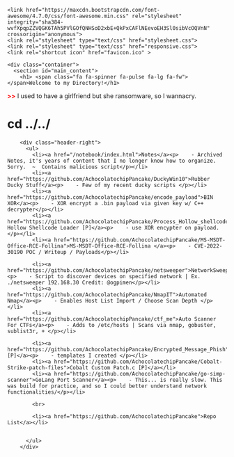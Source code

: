 <html>
<style>
footer {text-align: center;}
h2 {font-size: 12px;}
</style>
  <head>
    <meta charset="utf-8">
    <meta name="viewport" content="width=device-width, initial-scale=1.0">

    <link href="https://maxcdn.bootstrapcdn.com/font-awesome/4.7.0/css/font-awesome.min.css" rel="stylesheet" integrity="sha384-wvfXpqpZZVQGK6TAh5PVlGOfQNHSoD2xbE+QkPxCAFlNEevoEH3Sl0sibVcOQVnN" crossorigin="anonymous">
    <link rel="stylesheet" type="text/css" href="stylesheet.css">
    <link rel="stylesheet" type="text/css" href="responsive.css">
    <link rel="shortcut icon" href="favicon.ico" >

    <div class="container">
      <section id="main_content">
        <h1> <span class="fa fa-spinner fa-pulse fa-lg fa-fw"></span>Welcome to my Directory!</h1>

<p><strong style="color: red;"> >></strong> I used to have a girlfriend but she ransomware, so I wannacry.</p>

        
<h1><span class="fa-stack fa-lg"><i class="fa fa-square fa-stack-2x"></i><i class="fa fa-terminal fa-stack-1x fa-inverse"></i></span>  cd ../../</h1>

        <div class="header-right">
          <ul>
            <li><a href="/notebook/index.html">Notes</a><p>    - Archived Notes, it's years of content that I no longer know how to organize. Sorry.  ~  Contains malicious script</p></li>
            <li><a href="https://github.com/AchocolatechipPancake/DuckyWin10">Rubber Ducky Stuff</a><p>    - Few of my recent ducky scripts </p></li>
            <li><a href="https://github.com/AchocolatechipPancake/encode_payload">BIN XOR</a><p>    - XOR encrypt a .bin payload via given key w/ C++ decrypter</p></li>  
            <li><a href="https://github.com/AchocolatechipPancake/Process_Hollow_shellcode">Process Hollow Shellcode Loader [P]</a><p>    - use XOR encypter on payload.</p></li>  
            <li><a href="https://github.com/AchocolatechipPancake/MS-MSDT-Office-RCE-Follina">MS-MSDT-Office-RCE-Follina </a><p>    - CVE-2022-30190 POC / Writeup / Payloads</p></li>  
            
            <li><a href="https://github.com/AchocolatechipPancake/netsweeper">NetworkSweeper</a><p>    - Script to discover devices on specified network | Ex. ./netsweeper 192.168.30 Credit: @ogpimen</p></li>  
            <li><a href="https://github.com/AchocolatechipPancake/NmapIT">Automated Nmap</a><p>    - Enables Host List Import / Choose Scan Depth </p></li>
            <li><a href="https://github.com/AchocolatechipPancake/ctf_me">Auto Scanner For CTFs</a><p>    - Adds to /etc/hosts | Scans via nmap, gobuster, sublist3r, + </p></li>

            <li><a href="https://github.com/AchocolatechipPancake/Encrypted_Message_Phish">Phish [P]</a><p>    - templates I created </p></li>
            <li><a href="https://github.com/AchocolatechipPancake/Cobalt-Strike-patch-files">Cobalt Custom Patch.c [P]</a></li>
            <li><a href="https://github.com/AchocolatechipPancake/go-simp-scanner">GoLang Port Scanner</a><p>    - This... is really slow. This was build for practice, and so I could better understand network functionalities/</p></li>
            
            <br>

            <li><a href="https://github.com/AchocolatechipPancake">Repo List</a></li>
            
            
          </ul>
        </div>




